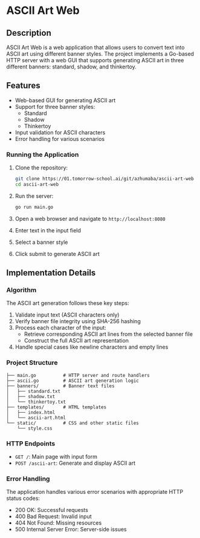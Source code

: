 # ASCII Art Web

## Description

ASCII Art Web is a web application that allows users to convert text into ASCII art using different banner styles. The project implements a Go-based HTTP server with a web GUI that supports generating ASCII art in three different banners: standard, shadow, and thinkertoy.

## Features

- Web-based GUI for generating ASCII art
- Support for three banner styles:
  - Standard
  - Shadow
  - Thinkertoy
- Input validation for ASCII characters
- Error handling for various scenarios


### Running the Application

1. Clone the repository:
   ```bash
   git clone https://01.tomorrow-school.ai/git/azhumaba/ascii-art-web
   cd ascii-art-web
   ```

2. Run the server:
   ```bash
   go run main.go
   ```

3. Open a web browser and navigate to `http://localhost:8080`

4. Enter text in the input field
5. Select a banner style
6. Click submit to generate ASCII art

## Implementation Details

### Algorithm

The ASCII art generation follows these key steps:

1. Validate input text (ASCII characters only)
2. Verify banner file integrity using SHA-256 hashing
3. Process each character of the input:
   - Retrieve corresponding ASCII art lines from the selected banner file
   - Construct the full ASCII art representation
4. Handle special cases like newline characters and empty lines

### Project Structure

```
├── main.go          # HTTP server and route handlers
├── ascii.go         # ASCII art generation logic
├── banners/         # Banner text files
│   ├── standard.txt
│   ├── shadow.txt
│   └── thinkertoy.txt
├── templates/       # HTML templates
│   ├── index.html
│   └── ascii-art.html
└── static/          # CSS and other static files
    └── style.css
```

### HTTP Endpoints

- `GET /`: Main page with input form
- `POST /ascii-art`: Generate and display ASCII art

### Error Handling

The application handles various error scenarios with appropriate HTTP status codes:
- 200 OK: Successful requests
- 400 Bad Request: Invalid input
- 404 Not Found: Missing resources
- 500 Internal Server Error: Server-side issues
